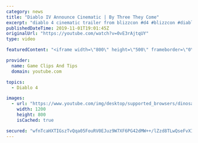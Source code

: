 ```yaml
---
category: news
title: "Diablo IV Announce Cinematic | By Three They Come"
excerpt: "diablo 4 cinematic trailer from blizzcon #d4 #blizzcon #diablo."
publishedDateTime: 2019-11-01T19:01:45Z
originalUrl: "https://youtube.com/watch?v=0vE3rAjtqUY"
type: video

featuredContent: "<iframe width=\"800\" height=\"500\" frameborder=\"0\" src=\"https://www.youtube.com/embed/0vE3rAjtqUY\" allow=\"accelerometer; autoplay; encrypted-media; gyroscope; picture-in-picture\" allowfullscreen></iframe>"

provider:
  name: Game Clips And Tips
  domain: youtube.com

topics:
  - Diablo 4

images:
  - url: "https://www.youtube.com/img/desktop/supported_browsers/dinosaur.png"
    width: 1200
    height: 800
    isCached: true

secured: "wfnTcaHXTIGszTvQqa05FouRV0EJuz9W7XF6PG42dMW++/lZzd8TLwQseFvXIP3vAlC4W1s1SCxxSwAjXF0o9dW3aPwRBfLKXKWZYbTg7F5vAUZs1+xce1Cmj/Pn8uakIU9C2btrgi+MSKRtKkfhABmLjsogsTjy+vxsOs4ZejqQ1kj1mWN9mPUi7n20+JR73NZADGT9L7zQcpc4dkGZemvUuskuaAQ/s/i96nVZZnj2Aym9s5if8uayrqyKMn8vvmQMK8bIODDyke/fW7nqonAaAT77bX6yHo8Nb8AVHwkOH/qvjsO7gT853luohcqKDLbZqxOgMJ3L6l1B3XTqMeVsQEHxEJ6zc3GCNjEdqEJamgkrp1OTLun2+92TMDkFfD19vRYIdXL05KPAKtiw+Q==;fwQmTregcOW+GyKLfQ5pqg=="
---
```


